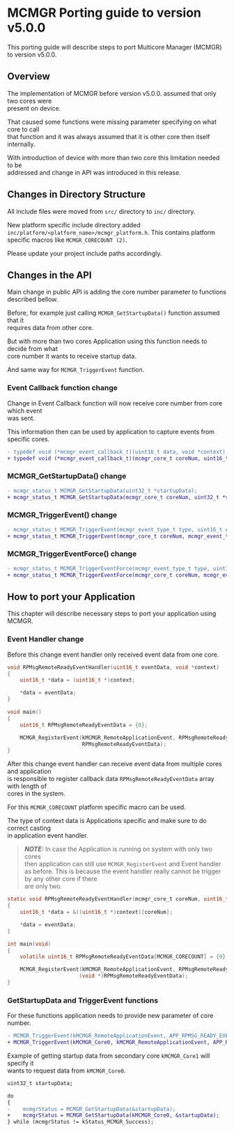 # MCMGR Porting guide to version v5.0.0

This porting guide will describe steps to port Multicore Manager (MCMGR) to version v5.0.0.

## Overview

The implementation of MCMGR before version v5.0.0. assumed that only two cores were  
present on device.

That caused some functions were missing parameter specifying on what core to call  
that function and it was always assumed that it is other core then itself internally.

With introduction of device with more than two core this limitation needed to be  
addressed and change in API was introduced in this release.

## Changes in Directory Structure

All include files were moved from `src/` directory to `inc/` directory.

New platform specific include directory added `inc/platform/<platform_name>/mcmgr_platform.h`.
This contains platform specific macros like `MCMGR_CORECOUNT (2)`.

Please update your project include paths accordingly.

## Changes in the API

Main change in public API is adding the core number parameter to functions described bellow.

Before, for example just calling `MCMGR_GetStartupData()` function assumed that it  
requires data from other core.

But with more than two cores Application using this function needs to decide from what  
core number it wants to receive startup data.

And same way for `MCMGR_TriggerEvent` function.

### Event Callback function change

Change in Event Callback function will now receive core number from core which event  
was sent.

This information then can be used by application to capture events from specific cores.

```diff
- typedef void (*mcmgr_event_callback_t)(uint16_t data, void *context);
+ typedef void (*mcmgr_event_callback_t)(mcmgr_core_t coreNum, uint16_t data, void *context);
```

### MCMGR_GetStartupData() change

```diff
- mcmgr_status_t MCMGR_GetStartupData(uint32_t *startupData);
+ mcmgr_status_t MCMGR_GetStartupData(mcmgr_core_t coreNum, uint32_t *startupData);
```

### MCMGR_TriggerEvent() change

```diff
- mcmgr_status_t MCMGR_TriggerEvent(mcmgr_event_type_t type, uint16_t eventData);
+ mcmgr_status_t MCMGR_TriggerEvent(mcmgr_core_t coreNum, mcmgr_event_type_t type, uint16_t eventData);
```

### MCMGR_TriggerEventForce() change

```diff
- mcmgr_status_t MCMGR_TriggerEventForce(mcmgr_event_type_t type, uint16_t eventData);
+ mcmgr_status_t MCMGR_TriggerEventForce(mcmgr_core_t coreNum, mcmgr_event_type_t type, uint16_t eventData);
```

## How to port your Application

This chapter will describe necessary steps to port your application using MCMGR.

### Event Handler change

Before this change event handler only received event data from one core.

```c
void RPMsgRemoteReadyEventHandler(uint16_t eventData, void *context)
{
    uint16_t *data = (uint16_t *)context;

    *data = eventData;
}

void main()
{
    uint16_t RPMsgRemoteReadyEventData = {0};

    MCMGR_RegisterEvent(kMCMGR_RemoteApplicationEvent, RPMsgRemoteReadyEventHandler,
                        RPMsgRemoteReadyEventData);
}
```

After this change event handler can receive event data from multiple cores and application  
is responsible to register callback data `RPMsgRemoteReadyEventData` array with length of  
cores in the system.

For this `MCMGR_CORECOUNT` platform specific macro can be used.

The type of context data is Applications specific and make sure to do correct casting  
in application event handler.

> **_NOTE:_**  In case the Application is running on system with only two cores  
> then application can still use `MCMGR_RegisterEvent` and Event handler as before.
> This is because the event handler really cannot be trigger by any other core if there  
> are only two.

```c
static void RPMsgRemoteReadyEventHandler(mcmgr_core_t coreNum, uint16_t eventData, void *context)
{
    uint16_t *data = &((uint16_t *)context)[coreNum];

    *data = eventData;
}

int main(void)
{
    volatile uint16_t RPMsgRemoteReadyEventData[MCMGR_CORECOUNT] = {0};

    MCMGR_RegisterEvent(kMCMGR_RemoteApplicationEvent, RPMsgRemoteReadyEventHandler,
                       (void *)RPMsgRemoteReadyEventData);
}
```

### GetStartupData and TriggerEvent functions

For these functions application needs to provide new parameter of core number.

```diff
- MCMGR_TriggerEvent(kMCMGR_RemoteApplicationEvent, APP_RPMSG_READY_EVENT_DATA);
+ MCMGR_TriggerEvent(kMCMGR_Core0, kMCMGR_RemoteApplicationEvent, APP_RPMSG_READY_EVENT_DATA);
```

Example of getting startup data from secondary core `kMCMGR_Core1` will specify it  
wants to request data from `kMCMGR_Core0`.

```diff
uint32_t startupData;

do
{
-    mcmgrStatus = MCMGR_GetStartupData(&startupData);
+    mcmgrStatus = MCMGR_GetStartupData(kMCMGR_Core0, &startupData);
} while (mcmgrStatus != kStatus_MCMGR_Success);
```
